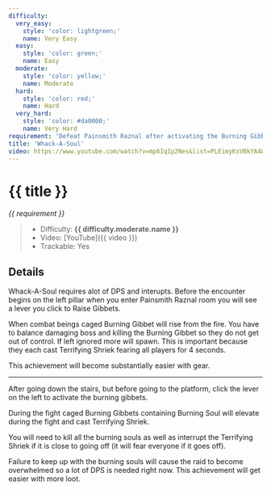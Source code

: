 ```yaml
---
difficulty:
  very_easy:
    style: 'color: lightgreen;'
    name: Very Easy
  easy:
    style: 'color: green;'
    name: Easy
  moderate:
    style: 'color: yellow;'
    name: Moderate
  hard:
    style: 'color: red;'
    name: Hard
  very_hard:
    style: 'color: #da0000;'
    name: Very Hard
requirement: 'Defeat Painsmith Raznal after activating the Burning Gibbets in the Sanctum of Domination on Normal difficulty or higher.'
title: 'Whack-A-Soul'
video: https://www.youtube.com/watch?v=mp6IqIp2Nes&list=PLEimyKsVBkYA4WRM-CHJAJhU72UJwMJ3P&index=6
---
```


# {{ title }}

_{{ requirement }}_

> - Difficulty: **<span style="{{ difficulty.moderate.style }}">{{ difficulty.moderate.name }}</span>**
> - Video: [YouTube]({{ video }})
> - Trackable: Yes

## Details

Whack-A-Soul requires alot of DPS and interupts. Before the encounter begins on the left pillar when you enter Painsmith Raznal room you will see a lever you click to Raise Gibbets.

When combat beings caged Burning Gibbet will rise from the fire. You have to balance damaging boss and killing the Burning Gibbet so they do not get out of control. If left ignored more will spawn. This is important because they each cast Terrifying Shriek fearing all players for 4 seconds.

This achievement will become substantially easier with gear.

---

After going down the stairs, but before going to the platform, click the lever on the left to activate the burning gibbets.

During the fight caged Burning Gibbets containing Burning Soul will elevate during the fight and cast Terrifying Shriek.

You will need to kill all the burning souls as well as interrupt the Terrifying Shriek if it is close to going off (it will fear everyone if it goes off).

Failure to keep up with the burning souls will cause the raid to become overwhelmed so a lot of DPS is needed right now. This achievement will get easier with more loot.
